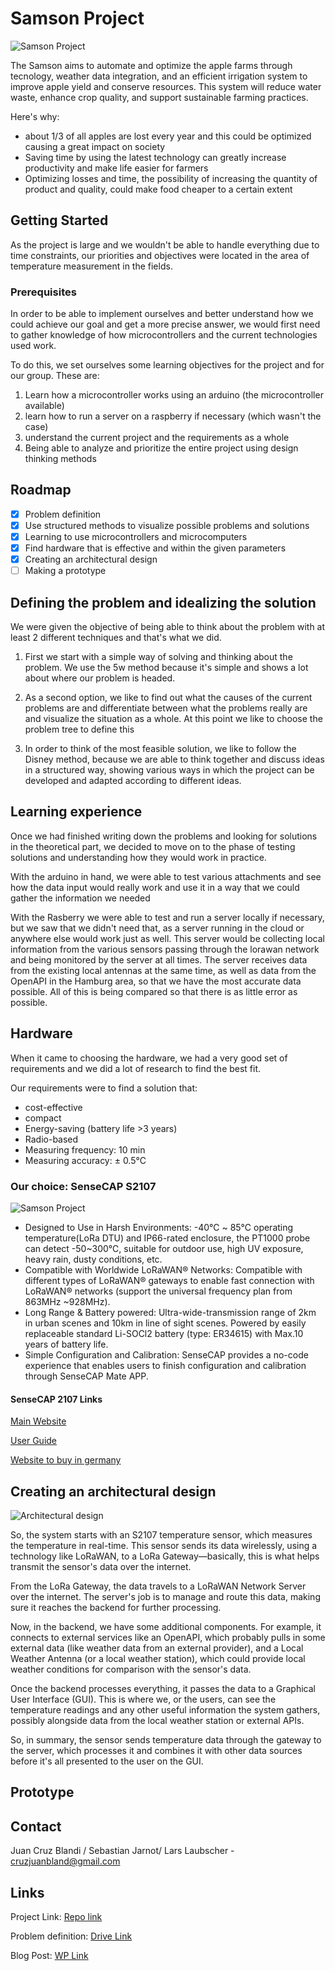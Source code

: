 # Samson Project

![Samson Project](./images/samsonLogo.PNG)

The Samson aims to automate and optimize the apple farms through tecnology, weather data integration, and an efficient irrigation system to improve apple yield and conserve resources. This system will reduce water waste, enhance crop quality, and support sustainable farming practices.

Here's why:
* about 1/3 of all apples are lost every year and this could be optimized causing a great impact on society
* Saving time by using the latest technology can greatly increase productivity and make life easier for farmers
* Optimizing losses and time, the possibility of increasing the quantity of product and quality, could make food cheaper to a certain extent


<!-- GETTING STARTED -->
## Getting Started

As the project is large and we wouldn't be able to handle everything due to time constraints, our priorities and objectives were located in the area of temperature measurement in the fields.

### Prerequisites

In order to be able to implement ourselves and better understand how we could achieve our goal and get a more precise answer, we would first need to gather knowledge of how microcontrollers and the current technologies used work.

To do this, we set ourselves some learning objectives for the project and for our group. These are:

1. Learn how a microcontroller works using an arduino (the microcontroller available)
2. learn how to run a server on a raspberry if necessary (which wasn't the case)
3. understand the current project and the requirements as a whole
4. Being able to analyze and prioritize the entire project using design thinking methods


<!-- ROADMAP -->
## Roadmap

- [x] Problem definition
- [x] Use structured methods to visualize possible problems and solutions
- [x] Learning to use microcontrollers and microcomputers
- [x] Find hardware that is effective and within the given parameters
- [x] Creating an architectural design
- [ ] Making a prototype

<!-- DEFINITION AND IDEALIZATION -->
## Defining the problem and idealizing the solution

We were given the objective of being able to think about the problem with at least 2 different techniques and that's what we did.

1. First we start with a simple way of solving and thinking about the problem. We use the 5w method because it's simple and shows a lot about where our problem is headed.

2. As a second option, we like to find out what the causes of the current problems are and differentiate between what the problems really are and visualize the situation as a whole. At this point we like to choose the problem tree to define this

3. In order to think of the most feasible solution, we like to follow the Disney method, because we are able to think together and discuss ideas in a structured way, showing various ways in which the project can be developed and adapted according to different ideas.

   
<!-- LEARNING EXPERIENCE -->
## Learning experience

Once we had finished writing down the problems and looking for solutions in the theoretical part, we decided to move on to the phase of testing solutions and understanding how they would work in practice.

With the arduino in hand, we were able to test various attachments and see how the data input would really work and use it in a way that we could gather the information we needed

With the Rasberry we were able to test and run a server locally if necessary, but we saw that we didn't need that, as a server running in the cloud or anywhere else would work just as well. This server would be collecting local information from the various sensors passing through the lorawan network and being monitored by the server at all times. The server receives data from the existing local antennas at the same time, as well as data from the OpenAPI in the Hamburg area, so that we have the most accurate data possible. All of this is being compared so that there is as little error as possible.

## Hardware

When it came to choosing the hardware, we had a very good set of requirements and we did a lot of research to find the best fit.

Our requirements were to find a solution that:

- cost-effective
- compact
- Energy-saving (battery life  >3 years)
- Radio-based
- Measuring frequency: 10 min
- Measuring accuracy: ± 0.5°C


### Our choice: SenseCAP S2107
![Samson Project](./images/senseCapSensor.PNG)

- Designed to Use in Harsh Environments: -40℃ ~ 85℃ operating temperature(LoRa DTU) and IP66-rated enclosure, the PT1000 probe can detect -50~300℃, suitable for outdoor use, high UV exposure, heavy rain, dusty conditions, etc.
- Compatible with Worldwide LoRaWAN® Networks: Compatible with different types of LoRaWAN® gateways to enable fast connection with LoRaWAN® networks (support the universal frequency plan from 863MHz ~928MHz).
- Long Range & Battery powered: Ultra-wide-transmission range of 2km in urban scenes and 10km in line of sight scenes. Powered by easily replaceable standard Li-SOCl2 battery (type: ER34615) with Max.10 years of battery life.
- Simple Configuration and Calibration: SenseCAP provides a no-code experience that enables users to finish configuration and calibration through SenseCAP Mate APP.


#### SenseCAP 2107 Links

[Main Website](https://www.seeedstudio.com/SenseCAP-S2107-Temperature-Sensor-p-5807.html)

[User Guide](https://wiki.seeedstudio.com/SenseCAP_S2107/)

[Website to buy in germany](https://www.antratek.de/sensecap-s2107-lorawan-temperature-sensor-with-pt1000)

## Creating an architectural design

![Architectural design](./images/softwareArchitecture.PNG)

So, the system starts with an S2107 temperature sensor, which measures the temperature in real-time. This sensor sends its data wirelessly, using a technology like LoRaWAN, to a LoRa Gateway—basically, this is what helps transmit the sensor's data over the internet.

From the LoRa Gateway, the data travels to a LoRaWAN Network Server over the internet. The server's job is to manage and route this data, making sure it reaches the backend for further processing.

Now, in the backend, we have some additional components. For example, it connects to external services like an OpenAPI, which probably pulls in some external data (like weather data from an external provider), and a Local Weather Antenna (or a local weather station), which could provide local weather conditions for comparison with the sensor's data.

Once the backend processes everything, it passes the data to a Graphical User Interface (GUI). This is where we, or the users, can see the temperature readings and any other useful information the system gathers, possibly alongside data from the local weather station or external APIs.

So, in summary, the sensor sends temperature data through the gateway to the server, which processes it and combines it with other data sources before it's all presented to the user on the GUI.

## Prototype

<!-- CONTACT -->
## Contact

Juan Cruz Blandi / Sebastian Jarnot/ Lars Laubscher - cruzjuanbland@gmail.com

<!-- LINKS -->
## Links

Project Link: [Repo link](https://github.com/FOrDunn/Bili-Hackaton)

Problem definition: [Drive Link](https://onedrive.live.com/edit?id=7FA99F1BEC275713!s1bb753fc09504a9fb29d8feb43986fa3&resid=7FA99F1BEC275713!s1bb753fc09504a9fb29d8feb43986fa3&cid=7fa99f1bec275713&ithint=file%2Cdocx&redeem=aHR0cHM6Ly8xZHJ2Lm1zL3cvYy83ZmE5OWYxYmVjMjc1NzEzL0VmeFR0eHRRQ1o5S3NwMlA2ME9ZYjZNQlFMZm0wamtxZ1NiRnpXbWFPMjJmU1E_ZT1hMVgwWWQ&migratedtospo=true&wdo=2)

Blog Post: [WP Link](https://www.designentrepreneurshipworkshop.org/2024/10/13/revolutionizing-apple-farming-with-the-samson-project-a-technological-approach/)

